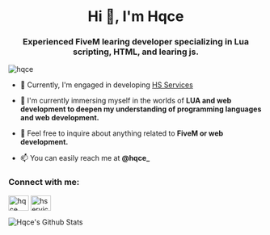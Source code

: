 <h1 align="center">Hi 👋, I'm Hqce</h1>
<h3 align="center">Experienced FiveM learing developer specializing in Lua scripting, HTML, and learing js.</h3>

<p align="left"> <img src="https://komarev.com/ghpvc/?username=hqce&label=Profile%20views&color=000000&style=flat" alt="hqce" /> </p>

- 🔭 Currently, I'm engaged in developing [HS Services](https://discord.gg/)

- 🌱 I'm currently immersing myself in the worlds of **LUA and web development to deepen my understanding of programming languages and web development.**

- 💬 Feel free to inquire about anything related to **FiveM or web development.**

- 📫 You can easily reach me at **@hqce_**

<h3 align="left">Connect with me:</h3>
<p align="left">
<a href="https://www.youtube.com/@Tyxo0172" target="blank"><img align="center" src="https://raw.githubusercontent.com/rahuldkjain/github-profile-readme-generator/master/src/images/icons/Social/youtube.svg" alt="hqce" height="30" width="40" /></a>
<a href="https://discord.gg/" target="blank"><img align="center" src="https://raw.githubusercontent.com/rahuldkjain/github-profile-readme-generator/master/src/images/icons/Social/discord.svg" alt="hservices" height="30" width="40" /></a>
</p>

![Hqce's Github Stats](https://github-readme-stats.vercel.app/api?username=hqce&theme=transparent&show_icons=true)
